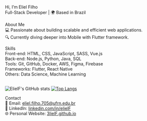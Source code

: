 Hi, I’m Eliel Filho
</br>
Full-Stack Developer | 🌍 Based in Brazil
</br></br>
About Me</br>
💻 Passionate about building scalable and efficient web applications.</br>
🔍 Currently diving deeper into Mobile with Flutter framework.

Skills </br>
Front-end: HTML, CSS, JavaScript, SASS, Vue.js </br>
Back-end: Node.js, Python, Java, SQL</br>
Tools: Git, GitHub, Docker, AWS, Figma, Firebase</br>
Frameworks: Flutter, React Native</br>
Others: Data Science, Machine Learning</br></br>


![ElielF's GitHub stats](https://github-readme-stats.vercel.app/api?username=3lielF&show_icons=true&theme=transparent)
[![Top Langs](https://github-readme-stats.vercel.app/api/top-langs/?username=3lielF&layout=donut-vertical)](https://github.com/anuraghazra/github-readme-stats)


Contact</br>
📧 Email: <a href="mailto:eliel.filho.705@ufrn.edu.br">eliel.filho.705@ufrn.edu.br</a> </br>
💼 LinkedIn: <a href="www.linkedin.com/in/eliel-filho-20819a27a">linkedin.com/in/elielF</a> </br>
🌐 Personal Website: <a href="#">3lielF.github.io</a>
